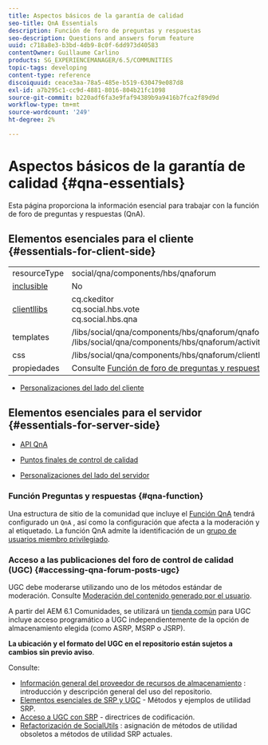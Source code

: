 ```yaml
---
title: Aspectos básicos de la garantía de calidad
seo-title: QnA Essentials
description: Función de foro de preguntas y respuestas
seo-description: Questions and answers forum feature
uuid: c718a8e3-b3bd-4db9-8c0f-6dd973d40583
contentOwner: Guillaume Carlino
products: SG_EXPERIENCEMANAGER/6.5/COMMUNITIES
topic-tags: developing
content-type: reference
discoiquuid: ceace3aa-78a5-485e-b519-630479e087d8
exl-id: a7b295c1-cc9d-4881-8016-804b21fc1098
source-git-commit: b220adf6fa3e9faf94389b9a9416b7fca2f89d9d
workflow-type: tm+mt
source-wordcount: '249'
ht-degree: 2%

---
```


# Aspectos básicos de la garantía de calidad {#qna-essentials}

Esta página proporciona la información esencial para trabajar con la función de foro de preguntas y respuestas (QnA).

## Elementos esenciales para el cliente {#essentials-for-client-side}

<table>
 <tbody>
  <tr>
   <td> resourceType</td>
   <td>social/qna/components/hbs/qnaforum</td>
  </tr>
  <tr>
   <td> <a href="scf.md#add-or-include-a-communities-component">inclusible</a></td>
   <td>No</td>
  </tr>
  <tr>
   <td> <a href="clientlibs.md">clientllibs</a></td>
   <td>cq.ckeditor<br /> cq.social.hbs.vote<br /> cq.social.hbs.qna</td>
  </tr>
  <tr>
   <td> templates</td>
   <td> /libs/social/qna/components/hbs/qnaforum/qnaforum.hbs<br /> /libs/social/qna/components/hbs/qnaforum/activity-title.hbs</td>
  </tr>
  <tr>
   <td> css</td>
   <td> /libs/social/qna/components/hbs/qnaforum/clientlibs/qnaforum.css</td>
  </tr>
  <tr>
   <td> propiedades</td>
   <td>Consulte <a href="working-with-qna.md">Función de foro de preguntas y respuestas</a></td>
  </tr>
 </tbody>
</table>

* [Personalizaciones del lado del cliente](client-customize.md)

## Elementos esenciales para el servidor {#essentials-for-server-side}

* [API QnA](https://helpx.adobe.com/experience-manager/6-5/sites/developing/using/reference-materials/javadoc/com/adobe/cq/social/qna/client/api/package-summary.html)

* [Puntos finales de control de calidad](https://helpx.adobe.com/experience-manager/6-5/sites/developing/using/reference-materials/javadoc/com/adobe/cq/social/qna/client/endpoints/package-summary.html)

* [Personalizaciones del lado del servidor](server-customize.md)

### Función Preguntas y respuestas {#qna-function}

Una estructura de sitio de la comunidad que incluye el [Función QnA](functions.md#qna-function) tendrá configurado un `QnA` , así como la configuración que afecta a la moderación y al etiquetado. La función QnA admite la identificación de un [grupo de usuarios miembro privilegiado](users.md#privileged-members-group).

### Acceso a las publicaciones del foro de control de calidad (UGC) {#accessing-qna-forum-posts-ugc}

UGC debe moderarse utilizando uno de los métodos estándar de moderación.
Consulte [Moderación del contenido generado por el usuario](moderate-ugc.md).

A partir del AEM 6.1 Comunidades, se utilizará un [tienda común](working-with-srp.md) para UGC incluye acceso programático a UGC independientemente de la opción de almacenamiento elegida (como ASRP, MSRP o JSRP).

**La ubicación y el formato del UGC en el repositorio están sujetos a cambios sin previo aviso**.

Consulte:

* [Información general del proveedor de recursos de almacenamiento](srp.md) : introducción y descripción general del uso del repositorio.
* [Elementos esenciales de SRP y UGC](srp-and-ugc.md) - Métodos y ejemplos de utilidad SRP.
* [Acceso a UGC con SRP](accessing-ugc-with-srp.md) - directrices de codificación.
* [Refactorización de SocialUtils](socialutils.md) : asignación de métodos de utilidad obsoletos a métodos de utilidad SRP actuales.
